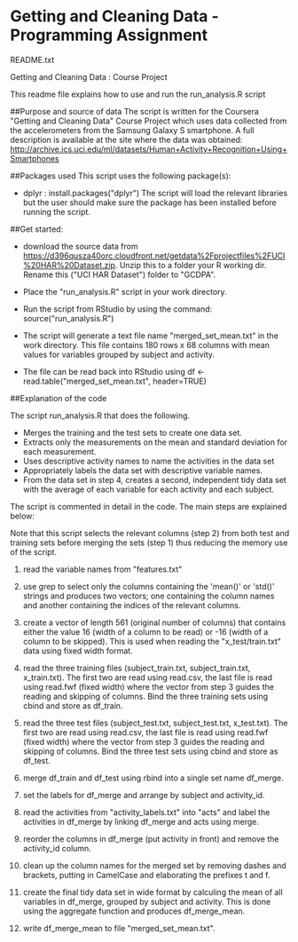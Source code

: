 # Getting and Cleaning Data - Programming Assignment

README.txt

Getting and Cleaning Data : Course Project

This readme file explains how to use and run the run_analysis.R script

##Purpose and source of data
The script is written for the Coursera "Getting and Cleaning Data" Course Project which uses data collected from the accelerometers from the Samsung Galaxy S smartphone. A full description is available at the site where the data was obtained: 
http://archive.ics.uci.edu/ml/datasets/Human+Activity+Recognition+Using+Smartphones

##Packages used
This script uses the following package(s):
- dplyr : install.packages("dplyr")
The script will load the relevant libraries but the user should make sure the package has been installed before running the script.

##Get started:

* download the source data from https://d396qusza40orc.cloudfront.net/getdata%2Fprojectfiles%2FUCI%20HAR%20Dataset.zip. Unzip this to a folder  your R working dir. Rename this ("UCI HAR Dataset") folder to "GCDPA".

* Place the "run_analysis.R" script in your work directory.

* Run the script from RStudio by using the command:  source("run_analysis.R")

* The script will generate a text file name "merged_set_mean.txt" in the work directory.
This file contains 180 rows x 68 columns with mean values for variables grouped by subject and activity.

* The file can be read back into RStudio using 
df <- read.table("merged_set_mean.txt", header=TRUE)

##Explanation of the code

The script run_analysis.R that does the following. 
* Merges the training and the test sets to create one data set.
* Extracts only the measurements on the mean and standard deviation for each measurement. 
* Uses descriptive activity names to name the activities in the data set
* Appropriately labels the data set with descriptive variable names. 
* From the data set in step 4, creates a second, independent tidy data set with the average of each variable for each activity and each subject.


The script is commented in detail in the code. The main steps are explained below:

Note that this script selects the relevant columns (step 2) from both test and training sets before merging the sets (step 1) thus reducing the memory use of the script.

1) read the variable names from "features.txt"

2) use grep to select only the columns containing the 'mean()' or 'std()' strings and produces two vectors; one containing the column names and another containing the indices of the relevant columns.

3) create a vector of length 561 (original number of columns) that contains either the value 16 (width of a column to be read) or -16 (width of a column to be skipped). This is used when reading the "x_test/train.txt" data using fixed width format.

4) read the three training files (subject_train.txt, subject_train.txt, x_train.txt). The first two are read using read.csv, the last file is read using read.fwf (fixed width) where the vector from step 3 guides the reading and skipping of columns. Bind the three training sets using cbind and store as df_train.

5) read the three test files (subject_test.txt, subject_test.txt, x_test.txt). The first two are read using read.csv, the last file is read using read.fwf (fixed width) where the vector from step 3 guides the reading and skipping of columns. Bind the three test sets using cbind and store as df_test.

6) merge df_train and df_test using rbind into a single set name df_merge.

7) set the labels for df_merge and arrange by subject and activity_id.

8) read the activities from "activity_labels.txt" into "acts" and label the activities in df_merge by linking df_merge and acts using merge.

9) reorder the columns in df_merge (put activity in front) and remove the activity_id column.

10) clean up the column names for the merged set by removing dashes and brackets, putting in CamelCase and elaborating the prefixes t and f.

11) create the final tidy data set in wide format by calculing the mean of all variables in df_merge, grouped by subject and activity. This is done using the aggregate function and produces df_merge_mean.

12) write df_merge_mean to file "merged_set_mean.txt".




